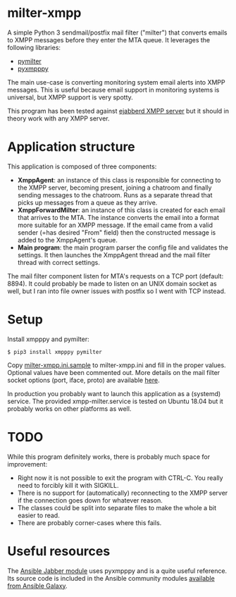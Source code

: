 # milter-xmpp

A simple Python 3 sendmail/postfix mail filter ("milter") that converts emails
to XMPP messages before they enter the MTA queue. It leverages the following
libraries:

* [pymilter](https://www.pymilter.org/)
* [pyxmpppy](http://xmpppy.sourceforge.net/)

The main use-case is converting monitoring system email alerts into XMPP
messages. This is useful because email support in monitoring systems is
universal, but XMPP support is very spotty.

This program has been tested against [ejabberd XMPP server](https://www.ejabberd.im)
but it should in theory work with any XMPP server.

# Application structure

This application is composed of three components:

* **XmppAgent**: an instance of this class is responsible for connecting to the XMPP server, becoming present, joining a chatroom and finally sending messages to the chatroom. Runs as a separate thread that picks up messages from a queue as they arrive.
* **XmppForwardMilter**: an instance of this class is created for each email that arrives to the MTA. The instance converts the email into a format more suitable for an XMPP message. If the email came from a valid sender (=has desired "From" field) then the constructed message is added to the XmppAgent's queue.
* **Main program**: the main program parser the config file and validates the settings. It then launches the XmppAgent thread and the mail filter thread with correct settings.

The mail filter component listen for MTA's requests on a TCP port (default:
8894). It could probably be made to listen on an UNIX domain socket as well,
but I ran into file owner issues with postfix so I went with TCP instead. 

# Setup

Install xmpppy and pymilter:

    $ pip3 install xmpppy pymilter

Copy [milter-xmpp.ini.sample](milter-xmpp.ini.sample) to milter-xmpp.ini and
fill in the proper values.  Optional values have been commented out. More
details on the mail filter socket options (port, iface, proto) are available
[here](https://pythonhosted.org/pymilter/namespacemilter.html).

In production you probably want to launch this application as a (systemd)
service. The provided xmpp-milter.service is tested on Ubuntu 18.04 but it
probably works on other platforms as well.

# TODO

While this program definitely works, there is probably much space for improvement:

* Right now it is not possible to exit the program with CTRL-C. You really
need to forcibly kill it with SIGKILL.
* There is no support for (automatically) reconnecting to the XMPP server if the connection goes down for whatever reason.
* The classes could be split into separate files to make the whole a bit easier to read.
* There are probably corner-cases where this fails.

# Useful resources

The [Ansible Jabber module](https://docs.ansible.com/ansible/latest/modules/jabber_module.html)
uses pyxmpppy and is a quite useful reference. Its source code is included in
the Ansible community modules
[available from Ansible Galaxy](https://galaxy.ansible.com/community/general).

